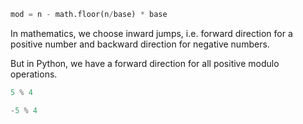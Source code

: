 
```python
mod = n - math.floor(n/base) * base
```



In mathematics, we choose inward jumps, i.e. forward direction for a positive number and backward direction for negative numbers.

But in Python, we have a forward direction for all positive modulo operations. 

```python
5 % 4 
```

```python
-5 % 4 
```